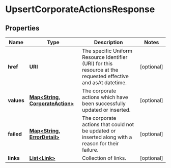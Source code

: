 

# UpsertCorporateActionsResponse


## Properties

Name | Type | Description | Notes
------------ | ------------- | ------------- | -------------
**href** | **URI** | The specific Uniform Resource Identifier (URI) for this resource at the requested effective and asAt datetime. |  [optional]
**values** | [**Map&lt;String, CorporateAction&gt;**](CorporateAction.md) | The corporate actions which have been successfully updated or inserted. |  [optional]
**failed** | [**Map&lt;String, ErrorDetail&gt;**](ErrorDetail.md) | The corporate actions that could not be updated or inserted along with a reason for their failure. |  [optional]
**links** | [**List&lt;Link&gt;**](Link.md) | Collection of links. |  [optional]



